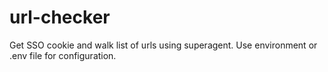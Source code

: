 # url-checker

Get SSO cookie and walk list of urls using superagent.
Use environment or .env file for configuration.
